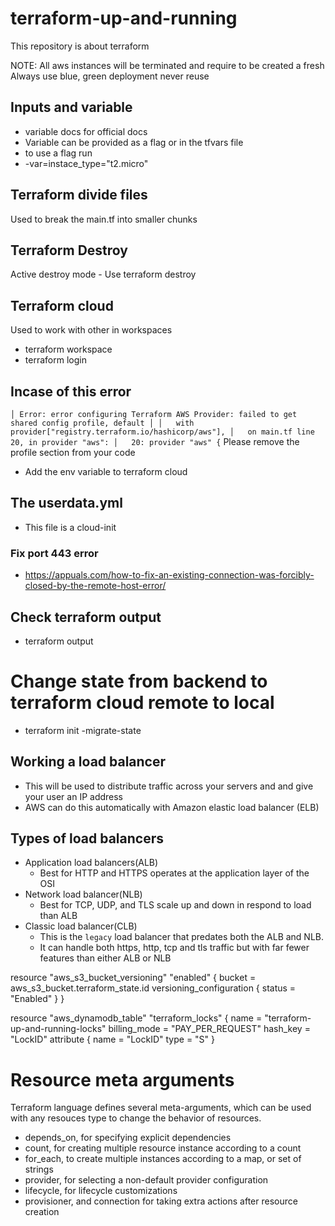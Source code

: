 # terraform-up-and-running
This repository is about terraform 

NOTE: All aws instances will be terminated and require to  be created a fresh
Always use blue, green deployment never reuse

## Inputs and variable
- variable docs for official docs
- Variable can be provided as a flag or in the tfvars file
- to use a flag run
 - -var=instace_type="t2.micro"

## Terraform divide files
Used to break the main.tf into smaller chunks


## Terraform Destroy
Active destroy mode 
    - Use terraform destroy

## Terraform cloud
Used to work with other in workspaces
 - terraform workspace 
 - terraform login 

## Incase of this error
 `
 │ Error: error configuring Terraform AWS Provider: failed to get shared config profile, default
│
│   with provider["registry.terraform.io/hashicorp/aws"],
│   on main.tf line 20, in provider "aws":
│   20: provider "aws" {
 `
 Please remove the profile section from your code
 - Add the env variable to terraform cloud

## The userdata.yml
 - This file is a cloud-init

### Fix port 443 error
 - https://appuals.com/how-to-fix-an-existing-connection-was-forcibly-closed-by-the-remote-host-error/


## Check terraform output
- terraform output

# Change state from backend to terraform cloud remote to local
 - terraform init -migrate-state

## Working a load balancer
- This will be used to distribute traffic across your servers and and give your user an IP address
- AWS can do this automatically with Amazon elastic load balancer (ELB)

## Types of load balancers
 - Application load balancers(ALB)
    - Best for HTTP and HTTPS operates at the application layer of the OSI
 - Network load balancer(NLB)
    - Best for TCP, UDP, and TLS scale up and down in respond to load than ALB 
 - Classic load balancer(CLB)
    - This is the `legacy` load balancer that predates both the ALB and NLB.
    - It can handle both https, http, tcp and tls traffic but with far fewer features than either ALB or NLB

resource "aws_s3_bucket_versioning" "enabled" { bucket = aws_s3_bucket.terraform_state.id versioning_configuration { status = "Enabled" } }


resource "aws_dynamodb_table" "terraform_locks" { name         = "terraform-up-and-running-locks" billing_mode = "PAY_PER_REQUEST" hash_key     = "LockID" attribute { name = "LockID" type = "S" } 


# Resource meta arguments
Terraform language defines several meta-arguments, which can be used with any resouces type to change the behavior of resources.

 - depends_on, for specifying explicit dependencies
 - count, for creating multiple resource instance according to a count
 - for_each, to create multiple instances according to a map, or set of strings
 - provider, for selecting a non-default provider configuration
 - lifecycle, for lifecycle customizations
 - provisioner, and connection for taking extra actions after resource creation



